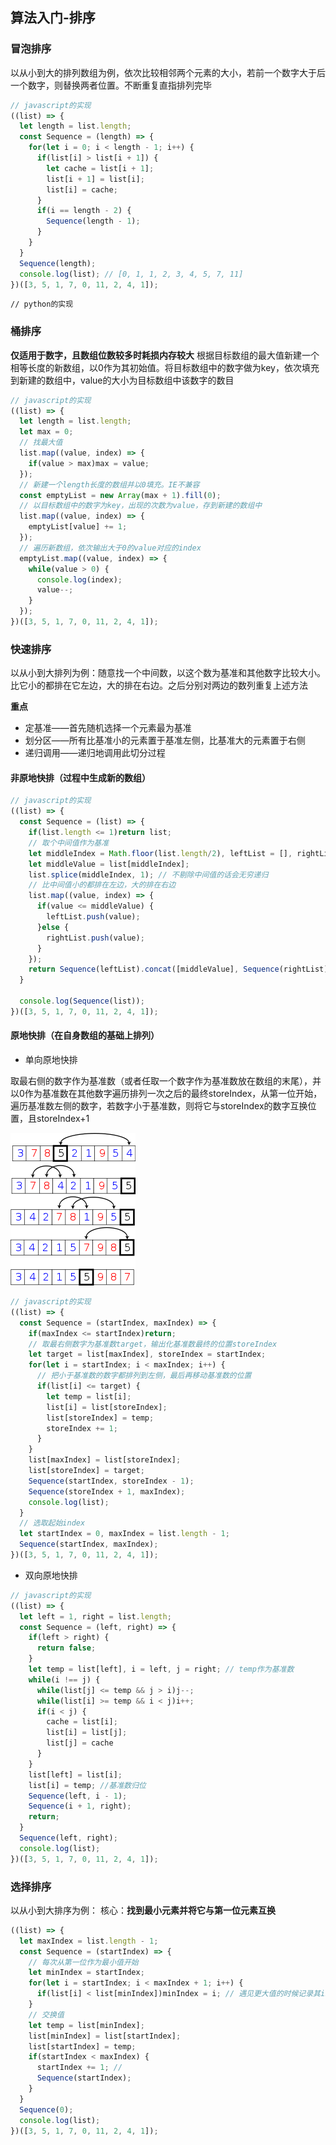 ## 算法入门-排序

### 冒泡排序
以从小到大的排列数组为例，依次比较相邻两个元素的大小，若前一个数字大于后一个数字，则替换两者位置。不断重复直指排列完毕

```javascript
// javascript的实现
((list) => {
  let length = list.length;
  const Sequence = (length) => {
    for(let i = 0; i < length - 1; i++) {
      if(list[i] > list[i + 1]) {
        let cache = list[i + 1];
        list[i + 1] = list[i];
        list[i] = cache;
      }
      if(i == length - 2) {
        Sequence(length - 1);
      }
    }
  }
  Sequence(length);
  console.log(list); // [0, 1, 1, 2, 3, 4, 5, 7, 11]
})([3, 5, 1, 7, 0, 11, 2, 4, 1]);
```

```
// python的实现

```

### 桶排序
**仅适用于数字，且数组位数较多时耗损内存较大**
根据目标数组的最大值新建一个相等长度的新数组，以0作为其初始值。将目标数组中的数字做为key，依次填充到新建的数组中，value的大小为目标数组中该数字的数目

```javascript
// javascript的实现
((list) => {
  let length = list.length;
  let max = 0;
  // 找最大值
  list.map((value, index) => {
    if(value > max)max = value;
  });
  // 新建一个length长度的数组并以0填充。IE不兼容
  const emptyList = new Array(max + 1).fill(0);
  // 以目标数组中的数字为key，出现的次数为value，存到新建的数组中
  list.map((value, index) => {
    emptyList[value] += 1;
  });
  // 遍历新数组，依次输出大于0的value对应的index
  emptyList.map((value, index) => {
    while(value > 0) {
      console.log(index);
      value--;
    }
  });
})([3, 5, 1, 7, 0, 11, 2, 4, 1]);
```

### 快速排序
以从小到大排列为例：随意找一个中间数，以这个数为基准和其他数字比较大小。比它小的都排在它左边，大的排在右边。之后分别对两边的数列重复上述方法

**重点**
  - 定基准——首先随机选择一个元素最为基准
  - 划分区——所有比基准小的元素置于基准左侧，比基准大的元素置于右侧
  - 递归调用——递归地调用此切分过程

#### 非原地快排（过程中生成新的数组）
```javascript
// javascript的实现
((list) => {
  const Sequence = (list) => {
    if(list.length <= 1)return list;
    // 取个中间值作为基准
    let middleIndex = Math.floor(list.length/2), leftList = [], rightList = [];
    let middleValue = list[middleIndex];
    list.splice(middleIndex, 1); // 不剔除中间值的话会无穷递归
    // 比中间值小的都排在左边，大的排在右边
    list.map((value, index) => {
      if(value <= middleValue) {
        leftList.push(value);
      }else {
        rightList.push(value);
      }
    });
    return Sequence(leftList).concat([middleValue], Sequence(rightList))
  }
  
  console.log(Sequence(list));
})([3, 5, 1, 7, 0, 11, 2, 4, 1]);
```    

#### 原地快排（在自身数组的基础上排列）

  - 单向原地快排
 
取最右侧的数字作为基准数（或者任取一个数字作为基准数放在数组的末尾），并以0作为基准数在其他数字遍历排列一次之后的最终storeIndex，从第一位开始，遍历基准数左侧的数字，若数字小于基准数，则将它与storeIndex的数字互换位置，且storeIndex+1

![单向原地快排](../../image/yuandikuaipai.png)

```javascript
// javascript的实现
((list) => {
  const Sequence = (startIndex, maxIndex) => {
    if(maxIndex <= startIndex)return;
    // 取最右侧数字为基准数target，输出化基准数最终的位置storeIndex
    let target = list[maxIndex], storeIndex = startIndex;
    for(let i = startIndex; i < maxIndex; i++) {
      // 把小于基准数的数字都排列到左侧，最后再移动基准数的位置
      if(list[i] <= target) {
        let temp = list[i];
        list[i] = list[storeIndex];
        list[storeIndex] = temp;
        storeIndex += 1;
      }
    }
    list[maxIndex] = list[storeIndex];
    list[storeIndex] = target;
    Sequence(startIndex, storeIndex - 1);
    Sequence(storeIndex + 1, maxIndex);
    console.log(list);
  }
  // 选取起始index
  let startIndex = 0, maxIndex = list.length - 1;
  Sequence(startIndex, maxIndex);
})([3, 5, 1, 7, 0, 11, 2, 4, 1]);
```

  - 双向原地快排

```javascript
// javascript的实现
((list) => {
  let left = 1, right = list.length;
  const Sequence = (left, right) => {
    if(left > right) {
      return false;
    }
    let temp = list[left], i = left, j = right; // temp作为基准数
    while(i !== j) {
      while(list[j] <= temp && j > i)j--;
      while(list[i] >= temp && i < j)i++;
      if(i < j) {
        cache = list[i];
        list[i] = list[j];
        list[j] = cache
      }
    }
    list[left] = list[i];
    list[i] = temp; //基准数归位
    Sequence(left, i - 1);
    Sequence(i + 1, right);
    return;
  }
  Sequence(left, right);
  console.log(list);
})([3, 5, 1, 7, 0, 11, 2, 4, 1]);
```

### 选择排序
以从小到大排序为例：
核心：**找到最小元素并将它与第一位元素互换**

```javascript
((list) => {
  let maxIndex = list.length - 1;
  const Sequence = (startIndex) => {
    // 每次从第一位作为最小值开始
    let minIndex = startIndex;
    for(let i = startIndex; i < maxIndex + 1; i++) {
      if(list[i] < list[minIndex])minIndex = i; // 遇见更大值的时候记录其index
    }
    // 交换值
    let temp = list[minIndex];
    list[minIndex] = list[startIndex];
    list[startIndex] = temp;
    if(startIndex < maxIndex) {
      startIndex += 1; // 
      Sequence(startIndex);
    }
  }
  Sequence(0);
  console.log(list);
})([3, 5, 1, 7, 0, 11, 2, 4, 1]);
```